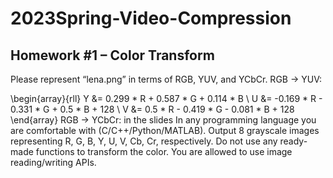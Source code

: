 # 2023Spring-Video-Compression
## Homework #1 – Color Transform
Please represent “lena.png” in terms of RGB, YUV, and YCbCr.
RGB -> YUV: 

\begin{array}{rll}
Y &= 0.299 * R + 0.587 * G + 0.114 * B \\
U &= -0.169 * R - 0.331 * G + 0.5 * B + 128 \\
V &= 0.5 * R - 0.419 * G - 0.081 * B + 128
\end{array}
RGB -> YCbCr: in the slides
In any programming language you are comfortable with (C/C++/Python/MATLAB).
Output 8 grayscale images representing R, G, B, Y, U, V, Cb, Cr, respectively.
Do not use any ready-made functions to transform the color.
You are allowed to use image reading/writing APIs.